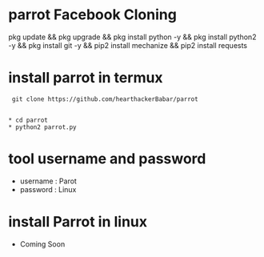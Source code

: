 # parrot Facebook Cloning


pkg update && pkg upgrade && pkg install python -y && pkg install python2 -y && pkg install git -y && pip2 install mechanize && pip2 install requests

# install parrot in termux

```
 git clone https://github.com/hearthackerBabar/parrot


* cd parrot
* python2 parrot.py

```

# tool username and password

* username : Parot
* password : Linux

# install Parrot in linux

+ Coming Soon 
